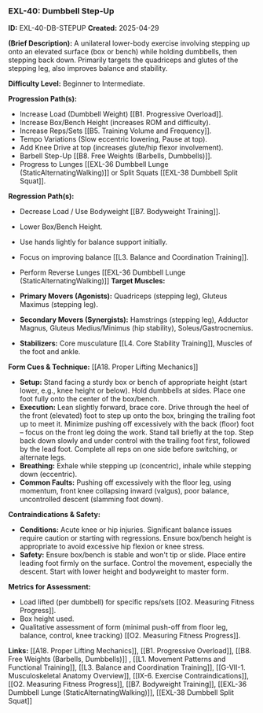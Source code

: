 ### **EXL-40: Dumbbell Step-Up**

**ID:** EXL-40-DB-STEPUP **Created:** 2025-04-29

**(Brief Description):** A unilateral lower-body exercise involving stepping up onto an elevated surface (box or bench) while holding dumbbells, then stepping back down. Primarily targets the quadriceps and glutes of the stepping leg, also improves balance and stability.

**Difficulty Level:** Beginner to Intermediate.

**Progression Path(s):**

- Increase Load (Dumbbell Weight) [[B1. Progressive Overload]].
- Increase Box/Bench Height (increases ROM and difficulty).
- Increase Reps/Sets [[B5. Training Volume and Frequency]].
- Tempo Variations (Slow eccentric lowering, Pause at top).
- Add Knee Drive at top (increases glute/hip flexor involvement).
- Barbell Step-Up [[B8. Free Weights (Barbells, Dumbbells)]].
- Progress to Lunges [[EXL-36 Dumbbell Lunge (StaticAlternatingWalking)]] or Split Squats [[EXL-38 Dumbbell Split Squat]].

**Regression Path(s):**

- Decrease Load / Use Bodyweight [[B7. Bodyweight Training]].
- Lower Box/Bench Height.
- Use hands lightly for balance support initially.
- Focus on improving balance [[L3. Balance and Coordination Training]].
- Perform Reverse Lunges [[EXL-36 Dumbbell Lunge (StaticAlternatingWalking)]]
**Target Muscles:**

- **Primary Movers (Agonists):** Quadriceps (stepping leg), Gluteus Maximus (stepping leg).
- **Secondary Movers (Synergists):** Hamstrings (stepping leg), Adductor Magnus, Gluteus Medius/Minimus (hip stability), Soleus/Gastrocnemius.
- **Stabilizers:** Core musculature [[L4. Core Stability Training]], Muscles of the foot and ankle.

**Form Cues & Technique:** [[A18. Proper Lifting Mechanics]]

- **Setup:** Stand facing a sturdy box or bench of appropriate height (start lower, e.g., knee height or below). Hold dumbbells at sides. Place one foot fully onto the center of the box/bench.
- **Execution:** Lean slightly forward, brace core. Drive through the heel of the front (elevated) foot to step up onto the box, bringing the trailing foot up to meet it. Minimize pushing off excessively with the back (floor) foot – focus on the front leg doing the work. Stand tall briefly at the top. Step back down slowly and under control with the trailing foot first, followed by the lead foot. Complete all reps on one side before switching, or alternate legs.
- **Breathing:** Exhale while stepping up (concentric), inhale while stepping down (eccentric).
- **Common Faults:** Pushing off excessively with the floor leg, using momentum, front knee collapsing inward (valgus), poor balance, uncontrolled descent (slamming foot down).

**Contraindications & Safety:**

- **Conditions:** Acute knee or hip injuries. Significant balance issues require caution or starting with regressions. Ensure box/bench height is appropriate to avoid excessive hip flexion or knee stress.
- **Safety:** Ensure box/bench is stable and won't tip or slide. Place entire leading foot firmly on the surface. Control the movement, especially the descent. Start with lower height and bodyweight to master form.

**Metrics for Assessment:**

- Load lifted (per dumbbell) for specific reps/sets [[O2. Measuring Fitness Progress]].
- Box height used.
- Qualitative assessment of form (minimal push-off from floor leg, balance, control, knee tracking) [[O2. Measuring Fitness Progress]].

**Links:** [[A18. Proper Lifting Mechanics]], [[B1. Progressive Overload]], [[B8. Free Weights (Barbells, Dumbbells)]] , [[L1. Movement Patterns and Functional Training]], [[L3. Balance and Coordination Training]], [[G-VII-1. Musculoskeletal Anatomy Overview]], [[IX-6. Exercise Contraindications]], [[O2. Measuring Fitness Progress]], [[B7. Bodyweight Training]], [[EXL-36 Dumbbell Lunge (StaticAlternatingWalking)]], [[EXL-38 Dumbbell Split Squat]]